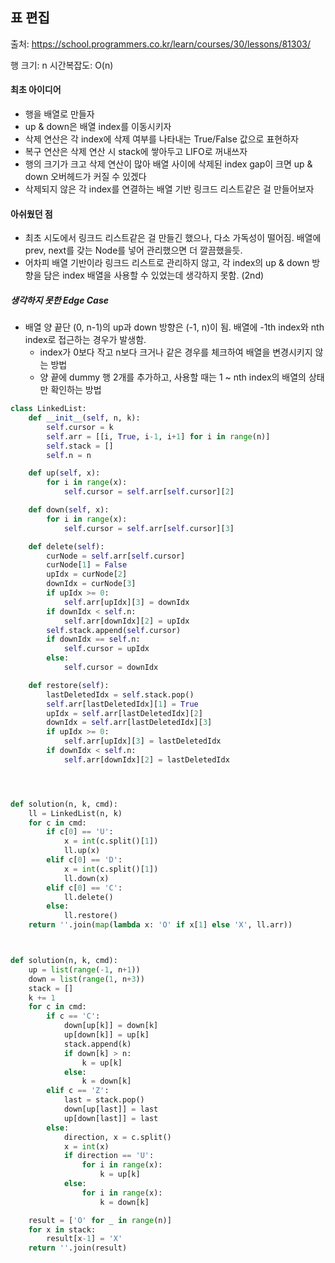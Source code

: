 ## 표 편집

출처: https://school.programmers.co.kr/learn/courses/30/lessons/81303/

행 크기: n
시간복잡도: O(n)

#### 최초 아이디어
- 행을 배열로 만들자
- up & down은 배열 index를 이동시키자
- 삭제 연산은 각 index에 삭제 여부를 나타내는 True/False 값으로 표현하자
- 복구 연산은 삭제 연산 시 stack에 쌓아두고 LIFO로 꺼내쓰자
- 행의 크기가 크고 삭제 연산이 많아 배열 사이에 삭제된 index gap이 크면 up & down 오버헤드가 커질 수 있겠다
- 삭제되지 않은 각 index를 연결하는 배열 기반 링크드 리스트같은 걸 만들어보자

#### 아쉬웠던 점
- 최초 시도에서 링크드 리스트같은 걸 만들긴 했으나, 다소 가독성이 떨어짐. 배열에 prev, next를 갖는 Node를 넣어 관리했으면 더 깔끔했을듯.
- 어차피 배열 기반이라 링크드 리스트로 관리하지 않고, 각 index의 up & down 방향을 담은 index 배열을 사용할 수 있었는데 생각하지 못함. (2nd)

##### 생각하지 못한 Edge Case
- 배열 양 끝단 (0, n-1)의 up과 down 방향은 (-1, n)이 됨. 배열에 -1th index와 nth index로 접근하는 경우가 발생함.
  - index가 0보다 작고 n보다 크거나 같은 경우를 체크하여 배열을 변경시키지 않는 방법
  - 양 끝에 dummy 행 2개를 추가하고, 사용할 때는 1 ~ nth index의 배열의 상태만 확인하는 방법
```python
class LinkedList:
    def __init__(self, n, k):
        self.cursor = k
        self.arr = [[i, True, i-1, i+1] for i in range(n)]
        self.stack = []
        self.n = n

    def up(self, x):
        for i in range(x):
            self.cursor = self.arr[self.cursor][2]

    def down(self, x):
        for i in range(x):
            self.cursor = self.arr[self.cursor][3]

    def delete(self):
        curNode = self.arr[self.cursor]
        curNode[1] = False
        upIdx = curNode[2]
        downIdx = curNode[3]
        if upIdx >= 0:
            self.arr[upIdx][3] = downIdx
        if downIdx < self.n:
            self.arr[downIdx][2] = upIdx
        self.stack.append(self.cursor)
        if downIdx == self.n:
            self.cursor = upIdx
        else:
            self.cursor = downIdx

    def restore(self):
        lastDeletedIdx = self.stack.pop()
        self.arr[lastDeletedIdx][1] = True
        upIdx = self.arr[lastDeletedIdx][2]
        downIdx = self.arr[lastDeletedIdx][3]
        if upIdx >= 0:
            self.arr[upIdx][3] = lastDeletedIdx
        if downIdx < self.n:
            self.arr[downIdx][2] = lastDeletedIdx




def solution(n, k, cmd):
    ll = LinkedList(n, k)
    for c in cmd:
        if c[0] == 'U':
            x = int(c.split()[1])
            ll.up(x)
        elif c[0] == 'D':
            x = int(c.split()[1])
            ll.down(x)
        elif c[0] == 'C':
            ll.delete()
        else:
            ll.restore()
    return ''.join(map(lambda x: 'O' if x[1] else 'X', ll.arr))
```
```python


def solution(n, k, cmd):
    up = list(range(-1, n+1))
    down = list(range(1, n+3))
    stack = []
    k += 1
    for c in cmd:
        if c == 'C':
            down[up[k]] = down[k]
            up[down[k]] = up[k]
            stack.append(k)
            if down[k] > n:
                k = up[k]
            else:
                k = down[k]
        elif c == 'Z':
            last = stack.pop()
            down[up[last]] = last
            up[down[last]] = last
        else:
            direction, x = c.split()
            x = int(x)
            if direction == 'U':
                for i in range(x):
                    k = up[k]
            else:
                for i in range(x):
                    k = down[k]

    result = ['O' for _ in range(n)]
    for x in stack:
        result[x-1] = 'X'
    return ''.join(result)


```
